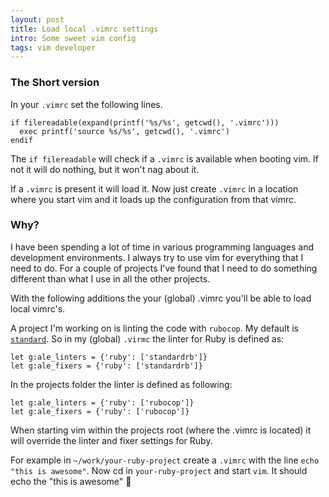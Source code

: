 ```yaml
---
layout: post
title: Load local .vimrc settings
intro: Some sweet vim config
tags: vim developer
---
```


### The Short version

In your `.vimrc` set the following lines.

```
if filereadable(expand(printf('%s/%s', getcwd(), '.vimrc')))
  exec printf('source %s/%s', getcwd(), '.vimrc')
endif
```

The `if filereadable` will check if a `.vimrc` is available when booting vim.
If not it will do nothing, but it won't nag about it.

If a `.vimrc` is present it will load it.
Now just create `.vimrc` in a location where you start vim and it loads up the configuration from that vimrc.

### Why?

I have been spending a lot of time in various programming languages and development environments. I always try to use vim for everything that I need to do.
For a couple of projects I've found that I need to do something different than what I use in all the other projects.

With the following additions the your (global) .vimrc you'll be able to load local vimrc's.

A project I'm working on is linting the code with `rubocop`. My default is [`standard`](https://github.com/testdouble/standard).
So in my (global) `.virmc` the linter for Ruby is defined as:

```
let g:ale_linters = {'ruby': ['standardrb']}
let g:ale_fixers = {'ruby': ['standardrb']}
```

In the projects folder the linter is defined as following:

```
let g:ale_linters = {'ruby': ['rubocop']}
let g:ale_fixers = {'ruby': ['rubocop']}
```

When starting vim within the projects root (where the .vimrc is located) it will override the
linter and fixer settings for Ruby.

For example in `~/work/your-ruby-project` create a `.vimrc` with the line `echo "this is awesome"`.
Now cd in `your-ruby-project` and start `vim`.
It should echo the "this is awesome" 🚀
